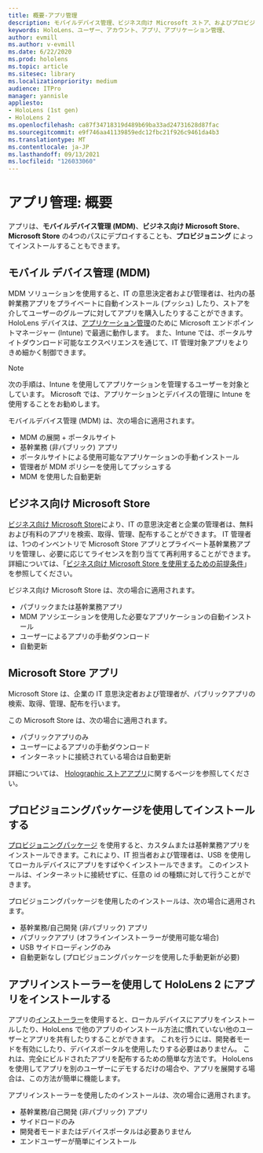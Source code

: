 ```yaml
---
title: 概要-アプリ管理
description: モバイルデバイス管理、ビジネス向け Microsoft ストア、およびプロビジョニングパッケージを使用した mixed reality アプリ管理の概要について説明します。
keywords: HoloLens、ユーザー、アカウント、アプリ、アプリケーション管理、
author: evmill
ms.author: v-evmill
ms.date: 6/22/2020
ms.prod: hololens
ms.topic: article
ms.sitesec: library
ms.localizationpriority: medium
audience: ITPro
manager: yannisle
appliesto:
- HoloLens (1st gen)
- HoloLens 2
ms.openlocfilehash: ca87f34718319d489b69ba33ad24731628d87fac
ms.sourcegitcommit: e9f746aa41139859edc12fbc21f926c9461da4b3
ms.translationtype: MT
ms.contentlocale: ja-JP
ms.lasthandoff: 09/13/2021
ms.locfileid: "126033060"
---
```

# <a name="app-management-overview"></a>アプリ管理: 概要

アプリは、**モバイルデバイス管理 (MDM)**、**ビジネス向け Microsoft Store**、 **Microsoft Store** の4つのパスにデプロイすることも、**プロビジョニング** によってインストールすることもできます。

## <a name="mobile-device-management-mdm"></a>モバイル デバイス管理 (MDM)

MDM ソリューションを使用すると、IT の意思決定者および管理者は、社内の基幹業務アプリをプライベートに自動インストール (プッシュ) したり、ストアを介してユーザーのグループに対してアプリを購入したりすることができます。 HoloLens デバイスは、[アプリケーション管理](app-deploy-intune.md)のために Microsoft エンドポイントマネージャー (Intune) で最適に動作します。 また、Intune では、ポータルサイトダウンロード可能なエクスペリエンスを通じて、IT 管理対象アプリをよりきめ細かく制御できます。

> [!NOTE]
> 次の手順は、Intune を使用してアプリケーションを管理するユーザーを対象としています。 Microsoft では、アプリケーションとデバイスの管理に Intune を使用することをお勧めします。

モバイルデバイス管理 (MDM) は、次の場合に適用されます。

* MDM の展開 + ポータルサイト
* 基幹業務 (非パブリック) アプリ
* ポータルサイトによる使用可能なアプリケーションの手動インストール
* 管理者が MDM ポリシーを使用してプッシュする
* MDM を使用した自動更新

## <a name="microsoft-store-for-business"></a>ビジネス向け Microsoft Store

[ビジネス向け Microsoft Store](app-deploy-store-business.md)により、IT の意思決定者と企業の管理者は、無料および有料のアプリを検索、取得、管理、配布することができます。 IT 管理者は、1つのインベントリで Microsoft Store アプリとプライベート基幹業務アプリを管理し、必要に応じてライセンスを割り当てて再利用することができます。 詳細については、「[ビジネス向け Microsoft Store を使用するための前提条件](/microsoft-store/prerequisites-microsoft-store-for-business)」を参照してください。

ビジネス向け Microsoft Store は、次の場合に適用されます。

* パブリックまたは基幹業務アプリ
* MDM アソシエーションを使用した必要なアプリケーションの自動インストール
* ユーザーによるアプリの手動ダウンロード
* 自動更新

## <a name="microsoft-store-apps"></a>Microsoft Store アプリ

Microsoft Store は、企業の IT 意思決定者および管理者が、パブリックアプリの検索、取得、管理、配布を行います。

この Microsoft Store は、次の場合に適用されます。

* パブリックアプリのみ
* ユーザーによるアプリの手動ダウンロード
* インターネットに接続されている場合は自動更新

詳細については、 [Holographic ストアアプリ](/hololens/holographic-store-apps)に関するページを参照してください。

## <a name="install-via-provisioning-packages"></a>プロビジョニングパッケージを使用してインストールする

[プロビジョニングパッケージ](app-deploy-provisioning-package.md) を使用すると、カスタムまたは基幹業務アプリをインストールできます。これにより、IT 担当者および管理者は、USB を使用してローカルデバイスにアプリをすばやくインストールできます。 このインストールは、インターネットに接続せずに、任意の id の種類に対して行うことができます。

プロビジョニングパッケージを使用したのインストールは、次の場合に適用されます。

* 基幹業務/自己開発 (非パブリック) アプリ
* パブリックアプリ (オフラインインストーラーが使用可能な場合)
* USB サイドローディングのみ
* 自動更新なし (プロビジョニングパッケージを使用した手動更新が必要)

## <a name="install-apps-on-hololens-2-via-app-installer"></a>アプリインストーラーを使用して HoloLens 2 にアプリをインストールする

アプリの[インストーラー](app-deploy-app-installer.md)を使用すると、ローカルデバイスにアプリをインストールしたり、HoloLens で他のアプリのインストール方法に慣れていない他のユーザーとアプリを共有したりすることができます。 これを行うには、開発者モードを有効にしたり、デバイスポータルを使用したりする必要はありません。 これは、完全にビルドされたアプリを配布するための簡単な方法です。 HoloLens を使用してアプリを別のユーザーにデモするだけの場合や、アプリを展開する場合は、この方法が簡単に機能します。

アプリインストーラーを使用したのインストールは、次の場合に適用されます。

* 基幹業務/自己開発 (非パブリック) アプリ
* サイドロードのみ
* 開発者モードまたはデバイスポータルは必要ありません
* エンドユーザーが簡単にインストール
